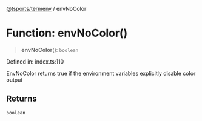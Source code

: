 [@tsports/termenv](../index.md) / envNoColor

# Function: envNoColor()

> **envNoColor**(): `boolean`

Defined in: index.ts:110

EnvNoColor returns true if the environment variables explicitly disable color output

## Returns

`boolean`
